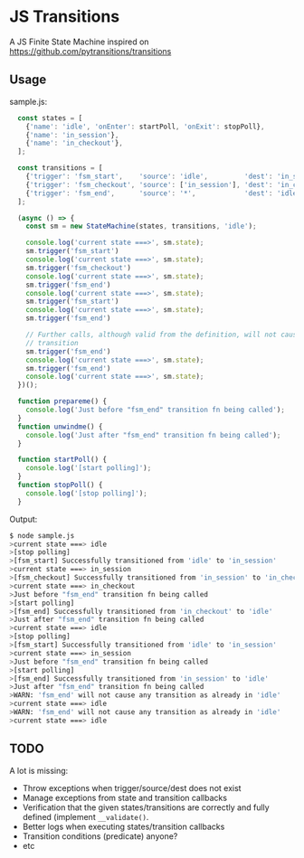 # JS Transitions

A JS Finite State Machine inspired on https://github.com/pytransitions/transitions

## Usage

sample.js:

```js
  const states = [
    {'name': 'idle', 'onEnter': startPoll, 'onExit': stopPoll},
    {'name': 'in_session'},
    {'name': 'in_checkout'},
  ];

  const transitions = [
    {'trigger': 'fsm_start',    'source': 'idle',         'dest': 'in_session'},
    {'trigger': 'fsm_checkout', 'source': ['in_session'], 'dest': 'in_checkout'},
    {'trigger': 'fsm_end',      'source': '*',            'dest': 'idle',        'before': prepareme, 'after': unwindme},
  ];

  (async () => {
    const sm = new StateMachine(states, transitions, 'idle');

    console.log('current state ===>', sm.state);
    sm.trigger('fsm_start')
    console.log('current state ===>', sm.state);
    sm.trigger('fsm_checkout')
    console.log('current state ===>', sm.state);
    sm.trigger('fsm_end')
    console.log('current state ===>', sm.state);
    sm.trigger('fsm_start')
    console.log('current state ===>', sm.state);
    sm.trigger('fsm_end')

    // Further calls, although valid from the definition, will not cause any
    // transition
    sm.trigger('fsm_end')
    console.log('current state ===>', sm.state);
    sm.trigger('fsm_end')
    console.log('current state ===>', sm.state);
  })();

  function prepareme() {
    console.log('Just before "fsm_end" transition fn being called');
  }
  function unwindme() {
    console.log('Just after "fsm_end" transition fn being called');
  }

  function startPoll() {
    console.log('[start polling]');
  }
  function stopPoll() {
    console.log('[stop polling]');
  }
```

Output:

```sh
$ node sample.js
>current state ===> idle
>[stop polling]
>[fsm_start] Successfully transitioned from 'idle' to 'in_session'
>current state ===> in_session
>[fsm_checkout] Successfully transitioned from 'in_session' to 'in_checkout'
>current state ===> in_checkout
>Just before "fsm_end" transition fn being called
>[start polling]
>[fsm_end] Successfully transitioned from 'in_checkout' to 'idle'
>Just after "fsm_end" transition fn being called
>current state ===> idle
>[stop polling]
>[fsm_start] Successfully transitioned from 'idle' to 'in_session'
>current state ===> in_session
>Just before "fsm_end" transition fn being called
>[start polling]
>[fsm_end] Successfully transitioned from 'in_session' to 'idle'
>Just after "fsm_end" transition fn being called
>WARN: 'fsm_end' will not cause any transition as already in 'idle'
>current state ===> idle
>WARN: 'fsm_end' will not cause any transition as already in 'idle'
>current state ===> idle
```

## TODO

A lot is missing:

  * Throw exceptions when trigger/source/dest does not exist
  * Manage exceptions from state and transition callbacks
  * Verification that the given states/transitions are correctly and fully defined (implement `__validate()`.
  * Better logs when executing states/transition callbacks
  * Transition conditions (predicate) anyone?
  * etc
